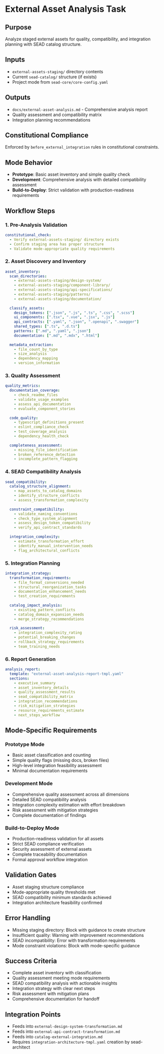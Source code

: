 # External Asset Analysis Task

## Purpose
Analyze staged external assets for quality, compatibility, and integration planning with SEAD catalog structure.

## Inputs
- `external-assets-staging/` directory contents
- Current `sead-catalog/` structure (if exists)
- Project mode from `sead-core/core-config.yaml`

## Outputs  
- `docs/external-asset-analysis.md` - Comprehensive analysis report
- Quality assessment and compatibility matrix
- Integration planning recommendations

## Constitutional Compliance
Enforced by `before_external_integration` rules in constitutional constraints.

## Mode Behavior
- **Prototype**: Basic asset inventory and simple quality check
- **Development**: Comprehensive analysis with detailed compatibility assessment  
- **Build-to-Deploy**: Strict validation with production-readiness requirements

## Workflow Steps

### 1. Pre-Analysis Validation
```yaml
constitutional_check:
  - Verify external-assets-staging/ directory exists
  - Confirm staging area has proper structure
  - Validate mode-appropriate quality requirements
```

### 2. Asset Discovery and Inventory
```yaml
asset_inventory:
  scan_directories:
    - external-assets-staging/design-system/
    - external-assets-staging/component-library/
    - external-assets-staging/api-specifications/
    - external-assets-staging/patterns/
    - external-assets-staging/documentation/
  
  classify_assets:
    design_tokens: [".json", ".js", ".ts", ".css", ".scss"]
    ui_components: [".tsx", ".vue", ".jsx", ".js"]
    api_contracts: [".yaml", ".json", ".openapi", ".swagger"]
    shared_types: [".ts", ".d.ts"]
    patterns: [".md", ".yaml", ".json"]
    documentation: [".md", ".mdx", ".html"]
  
  metadata_extraction:
    - file_count_by_type
    - size_analysis
    - dependency_mapping
    - version_information
```

### 3. Quality Assessment
```yaml
quality_metrics:
  documentation_coverage:
    - check_readme_files
    - validate_usage_examples
    - assess_api_documentation
    - evaluate_component_stories
  
  code_quality:
    - typescript_definitions_present
    - eslint_compliance_check
    - test_coverage_analysis
    - dependency_health_check
  
  completeness_assessment:
    - missing_file_identification
    - broken_reference_detection
    - incomplete_pattern_flagging
```

### 4. SEAD Compatibility Analysis  
```yaml
sead_compatibility:
  catalog_structure_alignment:
    - map_assets_to_catalog_domains
    - identify_structure_conflicts
    - assess_transformation_complexity
  
  constraint_compatibility:
    - validate_naming_conventions
    - check_type_system_alignment
    - assess_design_token_compatibility
    - verify_api_contract_standards
  
  integration_complexity:
    - estimate_transformation_effort
    - identify_manual_intervention_needs
    - flag_architectural_conflicts
```

### 5. Integration Planning
```yaml
integration_strategy:
  transformation_requirements:
    - file_format_conversions_needed
    - structural_reorganization_tasks
    - documentation_enhancement_needs
    - test_creation_requirements
  
  catalog_impact_analysis:
    - existing_pattern_conflicts
    - catalog_domain_expansion_needs
    - merge_strategy_recommendations
  
  risk_assessment:
    - integration_complexity_rating
    - potential_breaking_changes
    - rollback_strategy_requirements
    - team_training_needs
```

### 6. Report Generation
```yaml
analysis_report:
  template: "external-asset-analysis-report-tmpl.yaml"
  sections:
    - executive_summary
    - asset_inventory_details
    - quality_assessment_results  
    - sead_compatibility_matrix
    - integration_recommendations
    - risk_mitigation_strategies
    - resource_requirements_estimate
    - next_steps_workflow
```

## Mode-Specific Requirements

### Prototype Mode
- Basic asset classification and counting
- Simple quality flags (missing docs, broken files)
- High-level integration feasibility assessment
- Minimal documentation requirements

### Development Mode  
- Comprehensive quality assessment across all dimensions
- Detailed SEAD compatibility analysis
- Integration complexity estimation with effort breakdown
- Risk assessment with mitigation strategies
- Complete documentation of findings

### Build-to-Deploy Mode
- Production-readiness validation for all assets
- Strict SEAD compliance verification
- Security assessment of external assets
- Complete traceability documentation
- Formal approval workflow integration

## Validation Gates
- Asset staging structure compliance
- Mode-appropriate quality thresholds met
- SEAD compatibility minimum standards achieved
- Integration architecture feasibility confirmed

## Error Handling
- Missing staging directory: Block with guidance to create structure
- Insufficient quality: Warning with improvement recommendations
- SEAD incompatibility: Error with transformation requirements
- Mode constraint violations: Block with mode-specific guidance

## Success Criteria
- Complete asset inventory with classification
- Quality assessment meeting mode requirements  
- SEAD compatibility analysis with actionable insights
- Integration strategy with clear next steps
- Risk assessment with mitigation plans
- Comprehensive documentation for handoff

## Integration Points
- Feeds into `external-design-system-transformation.md` 
- Feeds into `external-api-contract-transformation.md`
- Feeds into `catalog-external-integration.md`
- Requires `integration-architecture-tmpl.yaml` creation by sead-architect